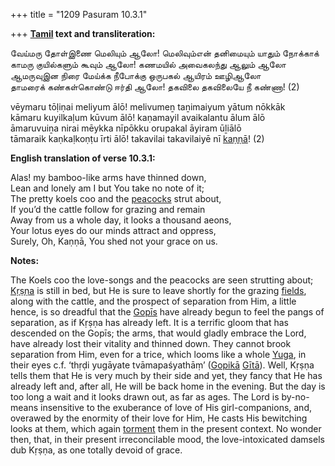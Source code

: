 +++
title = "1209 Pasuram 10.3.1"

+++
**[Tamil](/definition/tamil#history "show Tamil definitions") text and transliteration:**

வேய்மரு தோள்இணை மெலியும் ஆலோ! மெலிவும்என் தனிமையும் யாதும் நோக்காக்  
காமரு குயில்களும் கூவும் ஆலோ! கணமயில் அவைகலந்து ஆலும் ஆலோ  
ஆமருவுஇன நிரை மேய்க்க நீபோக்கு ஒருபகல் ஆயிரம் ஊழிஆலோ  
தாமரைக் கண்கள்கொண்டு ஈர்தி ஆலோ! தகவிலை தகவிலையே நீ கண்ணா! (2)

vēymaru tōḷiṇai meliyum ālō! melivumeṉ taṉimaiyum yātum nōkkāk  
kāmaru kuyilkaḷum kūvum ālō! kaṇamayil avaikalantu ālum ālō  
āmaruvuiṉa nirai mēykka nīpōkku orupakal āyiram ūḻiālō  
tāmaraik kaṇkaḷkoṇṭu īrti ālō! takavilai takavilaiyē nī [kaṇṇā](/definition/kanna#history "show kaṇṇā definitions")! (2)

**English translation of verse 10.3.1:**

Alas! my bamboo-like arms have thinned down,  
Lean and lonely am I but You take no note of it;  
The pretty koels coo and the [peacocks](/definition/peacock#history "show peacocks definitions") strut about,  
If you’d the cattle follow for grazing and remain  
Away from us a whole day, it looks a thousand aeons,  
Your lotus eyes do our minds attract and oppress,  
Surely, Oh, Kaṇṇā, You shed not your grace on us.

**Notes:**

The Koels coo the love-songs and the peacocks are seen strutting about; [Kṛṣṇa](/definition/krishna#vaishnavism "show Kṛṣṇa definitions") is still in bed, but He is sure to leave shortly for the grazing [fields](/definition/field#history "show fields definitions"), along with the cattle, and the prospect of separation from Him, a little hence, is so dreadful that the [Gopīs](/definition/gopi#vaishnavism "show Gopīs definitions") have already begun to feel the pangs of separation, as if Kṛṣṇa has already left. It is a terrific gloom that has descended on the Gopīs; the arms, that would gladly embrace the Lord, have already lost their vitality and thinned down. They cannot brook separation from Him, even for a trice, which looms like a whole [Yuga](/definition/yuga#vaishnavism "show Yuga definitions"), in their eyes c.f. ‘thṛḍi yugāyate tvāmapaśyathāṃ’ ([Gopikā](/definition/gopika#vaishnavism "show Gopikā definitions") [Gītā](/definition/gita#vaishnavism "show Gītā definitions")). Well, Kṛṣṇa tells them that He is very much by their side and yet, they fancy that He has already left and, after all, He will be back home in the evening. But the day is too long a wait and it looks drawn out, as far as ages. The Lord is by-no-means insensitive to the exuberance of love of His girl-companions, and, overawed by the enormity of their love for Him, He casts His bewitching looks at them, which again [torment](/definition/torment#history "show torment definitions") them in the present context. No wonder then, that, in their present irreconcilable mood, the love-intoxicated damsels dub Kṛṣṇa, as one totally devoid of grace.



